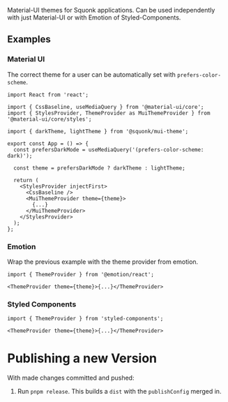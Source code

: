Material-UI themes for Squonk applications. Can be used independently with just Material-UI or with Emotion of Styled-Components.

## Examples

### Material UI

The correct theme for a user can be automatically set with `prefers-color-scheme`.

```tsx
import React from 'react';

import { CssBaseline, useMediaQuery } from '@material-ui/core';
import { StylesProvider, ThemeProvider as MuiThemeProvider } from '@material-ui/core/styles';

import { darkTheme, lightTheme } from '@squonk/mui-theme';

export const App = () => {
  const prefersDarkMode = useMediaQuery('(prefers-color-scheme: dark)');

  const theme = prefersDarkMode ? darkTheme : lightTheme;

  return (
    <StylesProvider injectFirst>
      <CssBaseline />
      <MuiThemeProvider theme={theme}>
        {...}
      </MuiThemeProvider>
    </StylesProvider>
  );
};
```

### Emotion

Wrap the previous example with the theme provider from emotion.

```tsx
import { ThemeProvider } from '@emotion/react';

<ThemeProvider theme={theme}>{...}</ThemeProvider>
```

### Styled Components

```tsx
import { ThemeProvider } from 'styled-components';

<ThemeProvider theme={theme}>{...}</ThemeProvider>
```

# Publishing a new Version

With made changes committed and pushed:

1. Run `pnpm release`. This builds a `dist` with the `publishConfig` merged in.
